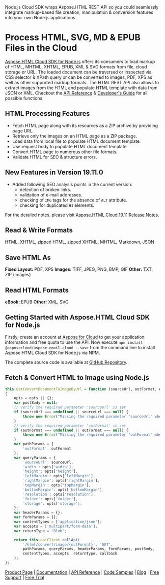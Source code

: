Node.js Cloud SDK wraps Aspose.HTML REST API so you could seamlessly integrate markup-based file creation, manipulation & conversion features into your own Node.js applications.

# Process HTML, SVG, MD & EPUB Files in the Cloud

[Aspose.HTML Cloud SDK for Node.js](https://products.aspose.cloud/html/nodejs) offers its consumers to load markup of HTML, MHTML, XHTML, EPUB, XML & SVG formats from file, cloud storage or URL. The loaded document can be traversed or inspected via CSS selector & XPath query or can be converted to images, PDF, XPS as well as other supported markup formats. The HTML REST API also allows to extract images from the HTML and populate HTML template with data from JSON or XML. Checkout the [API Reference]([https://apireference.aspose.cloud/html/](https://apireference.aspose.cloud/html/)) & [Developer's Guide]([https://docs.aspose.cloud/display/htmlcloud/Developer+Guide](https://docs.aspose.cloud/display/htmlcloud/Developer+Guide)) for all possible functions.

## HTML Processing Features

- Fetch HTML page along with its resources as a ZIP archive by providing page URL.
- Retrieve only the images on an HTML page as a ZIP package.
- Load data from local file to populate HTML document template.
- Use request body to populate HTML document template.
- Convert HTML page to numerous other file formats.
- Validate HTML for SEO & structure errors.

## New Features in Version 19.11.0

- Added following SEO analysis points in the current version:
  - detection of broken links.
  - validation of e-mail addresses.
  - checking of `IMG` tags for the absence of `ALT` attribute.
  - checking for duplicated `H1` elements.

For the detailed notes, please visit [Aspose.HTML Cloud 19.11 Release Notes](https://docs.aspose.cloud/display/htmlcloud/Aspose.HTML+Cloud+19.11+Release+Notes).

## Read & Write Formats

HTML, XHTML, zipped HTML, zipped XHTML, MHTML, Markdown, JSON

## Save HTML As

**Fixed Layout:** PDF, XPS
**Images:** TIFF, JPEG, PNG, BMP, GIF
**Other:** TXT, ZIP (images)

## Read HTML Formats

**eBook:** EPUB
**Other:** XML, SVG

## Getting Started with Aspose.HTML Cloud SDK for Node.js

Firstly, create an account at [Aspose for Cloud](https://dashboard.aspose.cloud/#/apps) to get your application information and free quota to use the API. Now execute `npm install @asposecloud/aspose-email-cloud --save` from the command line to install Aspose.HTML Cloud SDK for Node.js via NPM.

The complete source code is available at [GitHub Repository](https://github.com/aspose-html-cloud/aspose-html-cloud-nodejs).

## Fetch & Convert HTML to Image using Node.js

```js
this.GetConvertDocumentToImageByUrl = function (sourceUrl, outFormat, opts, callback) 
{
	opts = opts || {};
	var postBody = null;
	// verify the required parameter 'sourceUrl' is set
	if (sourceUrl === undefined || sourceUrl === null) {
		throw new Error("Missing the required parameter 'sourceUrl' when calling GetConvertDocumentToImageByUrl");
	}
	// verify the required parameter 'outFormat' is set
	if (outFormat === undefined || outFormat === null) {
		throw new Error("Missing the required parameter 'outFormat' when calling GetConvertDocumentToImageByUrl");
	}
	var pathParams = {
		'outFormat': outFormat
	};
	var queryParams = {
		'sourceUrl': sourceUrl,
		'width': opts['width'],
		'height': opts['height'],
		'leftMargin': opts['leftMargin'],
		'rightMargin': opts['rightMargin'],
		'topMargin': opts['topMargin'],
		'bottomMargin': opts['bottomMargin'],
		'resolution': opts['resolution'],
		'folder': opts['folder'],
		'storage': opts['storage'],
	};
	var headerParams = {};
	var formParams = {};
	var contentTypes = ['application/json'];
	var accepts = ['multipart/form-data'];
	var returnType = 'Blob';

	return this.apiClient.callApi(
		'/html/convert/image/{outFormat}', 'GET',
		pathParams, queryParams, headerParams, formParams, postBody,
		contentTypes, accepts, returnType, callback
	);
};
```

[Product Page](https://products.aspose.cloud/html/nodejs) | [Documentation](https://docs.aspose.cloud/display/htmlcloud/Home) | [API Reference](https://apireference.aspose.cloud/html/) | [Code Samples](https://github.com/aspose-html-cloud/aspose-html-cloud-nodejs) | [Blog](https://blog.aspose.cloud/category/html/) | [Free Support](https://forum.aspose.cloud/c/html) | [Free Trial](https://dashboard.aspose.cloud/#/apps)
